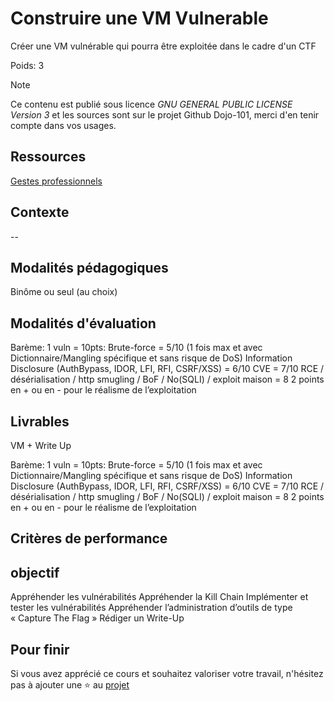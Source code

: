 # Construire une VM Vulnerable

Créer une VM vulnérable qui pourra être exploitée dans le cadre d'un CTF

Poids: 3

> [!NOTE]
> Ce contenu est publié sous licence *GNU GENERAL PUBLIC LICENSE Version 3* et les sources sont sur le projet Github Dojo-101, merci d'en tenir compte dans vos usages.

## Ressources

[Gestes professionnels](https://github.com/Aif4thah/Dojo-101)

## Contexte

--

## Modalités pédagogiques

Binôme ou seul (au choix)

## Modalités d'évaluation

Barème: 1 vuln = 10pts:
Brute-force = 5/10 (1 fois max et avec Dictionnaire/Mangling spécifique et sans risque de DoS)
Information Disclosure (AuthBypass, IDOR, LFI, RFI, CSRF/XSS) = 6/10
CVE = 7/10
RCE / désérialisation / http smugling / BoF / No(SQLI) / exploit maison = 8
2 points en + ou en - pour le réalisme de l’exploitation

## Livrables

VM + Write Up

Barème: 1 vuln = 10pts:
Brute-force = 5/10 (1 fois max et avec Dictionnaire/Mangling spécifique et sans risque de DoS)
Information Disclosure (AuthBypass, IDOR, LFI, RFI, CSRF/XSS) = 6/10
CVE = 7/10
RCE / désérialisation / http smugling / BoF / No(SQLI) / exploit maison = 8
2 points en + ou en - pour le réalisme de l’exploitation

## Critères de performance

## objectif

Appréhender les vulnérabilités
Appréhender la Kill Chain
Implémenter et tester les vulnérabilités
Appréhender l’administration d’outils de type « Capture The Flag »
Rédiger un Write-Up

## Pour finir

Si vous avez apprécié ce cours et souhaitez valoriser votre travail, n'hésitez pas à ajouter une ⭐ au [projet](https://github.com/Aif4thah/Dojo-101)